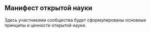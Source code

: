 ## Манифест открытой науки

Здесь участниками сообщества будет сформулированы основные принципы и ценности открытой науки.



